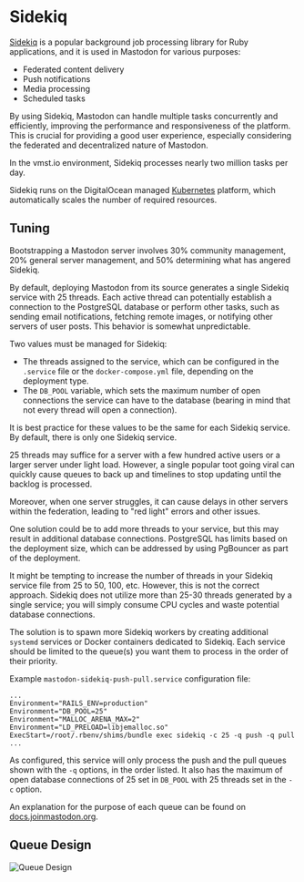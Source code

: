 # Sidekiq

[Sidekiq](https://sidekiq.org) is a popular background job processing library for Ruby applications, and it is used in Mastodon for various purposes:

- Federated content delivery
- Push notifications
- Media processing
- Scheduled tasks

By using Sidekiq, Mastodon can handle multiple tasks concurrently and efficiently, improving the performance and responsiveness of the platform.
This is crucial for providing a good user experience, especially considering the federated and decentralized nature of Mastodon.

In the vmst.io environment, Sidekiq processes nearly two million tasks per day.

Sidekiq runs on the DigitalOcean managed [Kubernetes](https://kubernetes.io) platform, which automatically scales the number of required resources.

## Tuning

Bootstrapping a Mastodon server involves 30% community management, 20% general server management, and 50% determining what has angered Sidekiq.

By default, deploying Mastodon from its source generates a single Sidekiq service with 25 threads.
Each active thread can potentially establish a connection to the PostgreSQL database or perform other tasks, such as sending email notifications, fetching remote images, or notifying other servers of user posts.
This behavior is somewhat unpredictable.

Two values must be managed for Sidekiq:

- The threads assigned to the service, which can be configured in the `.service` file or the `docker-compose.yml` file, depending on the deployment type.
- The `DB_POOL` variable, which sets the maximum number of open connections the service can have to the database (bearing in mind that not every thread will open a connection).

It is best practice for these values to be the same for each Sidekiq service.
By default, there is only one Sidekiq service.

25 threads may suffice for a server with a few hundred active users or a larger server under light load.
However, a single popular toot going viral can quickly cause queues to back up and timelines to stop updating until the backlog is processed.

Moreover, when one server struggles, it can cause delays in other servers within the federation, leading to "red light" errors and other issues.

One solution could be to add more threads to your service, but this may result in additional database connections.
PostgreSQL has limits based on the deployment size, which can be addressed by using PgBouncer as part of the deployment.

It might be tempting to increase the number of threads in your Sidekiq service file from 25 to 50, 100, etc.
However, this is not the correct approach.
Sidekiq does not utilize more than 25-30 threads generated by a single service; you will simply consume CPU cycles and waste potential database connections.

The solution is to spawn more Sidekiq workers by creating additional `systemd` services or Docker containers dedicated to Sidekiq.
Each service should be limited to the queue(s) you want them to process in the order of their priority.

Example `mastodon-sidekiq-push-pull.service` configuration file:

```text
...
Environment="RAILS_ENV=production"
Environment="DB_POOL=25"
Environment="MALLOC_ARENA_MAX=2"
Environment="LD_PRELOAD=libjemalloc.so"
ExecStart=/root/.rbenv/shims/bundle exec sidekiq -c 25 -q push -q pull
...
```

As configured, this service will only process the push and the pull queues shown with the `-q` options, in the order listed.
It also has the maximum of open database connections of 25 set in `DB_POOL` with 25 threads set in the `-c` option.

An explanation for the purpose of each queue can be found on [docs.joinmastodon.org](https://docs.joinmastodon.org/admin/scaling/#sidekiq-queues).

## Queue Design

![Queue Design](/sidekiq-queues.png)
